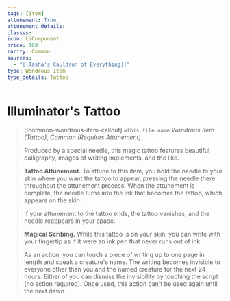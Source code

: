 ```yaml
---
tags: [Item]
attunement: True
attunement_details: 
classes: 
icon: LiComponent
price: 100
rarity: Common
sources:
  - "[[Tasha's Cauldron of Everything]]"
type: Wondrous Item
type_details: Tattoo
---
```

# Illuminator's Tattoo
>[!common-wondrous-item-callout] `=this.file.name`
>*Wondrous Item (Tattoo), Common (Requires Attunement)*
>
>Produced by a special needle, this magic tattoo features beautiful calligraphy, images of writing implements, and the like.
>
>**Tattoo Attunement.** To attune to this item, you hold the needle to your skin where you want the tattoo to appear, pressing the needle there throughout the attunement process. When the attunement is complete, the needle turns into the ink that becomes the tattoo, which appears on the skin.
>
>If your attunement to the tattoo ends, the tattoo vanishes, and the needle reappears in your space.
>
>**Magical Scribing.** While this tattoo is on your skin, you can write with your fingertip as if it were an ink pen that never runs out of ink.
>
>As an action, you can touch a piece of writing up to one page in length and speak a creature's name. The writing becomes invisible to everyone other than you and the named creature for the next 24 hours. Either of you can dismiss the invisibility by touching the script (no action required). Once used, this action can't be used again until the next dawn.
>
>
